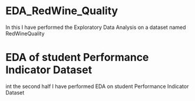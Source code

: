 # EDA_RedWine_Quality
In this I have performed the Exploratory Data Analysis on a dataset named RedWineQuality
# EDA of student Performance Indicator Dataset
int the second half I have performed EDA on student Performance Indicator Dataset
